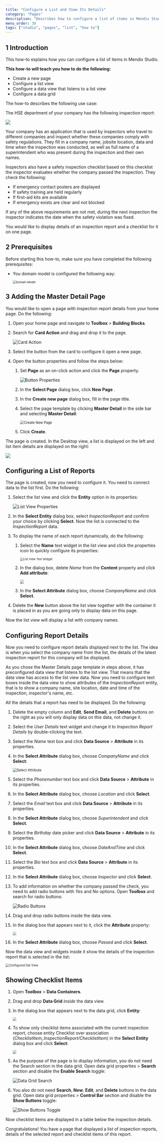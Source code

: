 ```yaml
---
title: "Configure a List and View Its Details"
category: "Pages"
description: "Describes how to configure a list of items in Mendix Studio."
menu_order: 30
tags: ["studio", "pages", "list", "how to"]
---
```


## 1 Introduction 

This how-to explains how you can configure a list of items in Mendix Studio. 

**This how-to will teach you how to do the following:**

* Create a new page
* Configure a list view
* Configure a data view that listens to a list view
* Configure a data grid

The how-to describes the following use case: 

The HSE department of your company has the following inspection report:

![](attachments/page-editor-how-to-configure-list/report-example.png)

Your company has an application that is used by inspectors who travel to different companies and inspect whether these companies comply with safety regulations. They fill in a company name, jobsite location, data and time when the inspection was conducted, as well as full name of a superintendent who was present during the inspection and their own names. 

Inspectors also have a safety inspection checklist based on this checklist the inspector evaluates whether the company passed the inspection. They check the following:

* If emergency contact posters are displayed
* If safety training are held regularly
* If first-aid kits are available 
* If emergency exists are clear and not blocked

If any of the above requirements are not met, during the next inspection the inspector indicates the date when the safety violation was fixed. 

You would like to display details of an inspection report and a checklist for it on one page.

## 2 Prerequisites

Before starting this how-to, make sure you have completed the following prerequisites:

* You domain model is configured the following way:

    <img src="attachments/page-editor-how-to-configure-list/domain-model.png" alt="Domain Model" style="zoom: 67%;" />

## 3 Adding the Master Detail Page

You would like to open a page with inspection report details from your home page. Do the following:

1. Open your home page and navigate to **Toolbox** > **Building Blocks**.

2. Search for **Card Action** and drag and drop it to the page.

	![Card Action](attachments/page-editor-how-to-configure-list/card-action.png)

3. Select the button from the card to configure it open a new page.

4. Open the button properties and follow the steps below:

    1. Set **Page** as an on-click action and click the **Page** property.
    
		![Button Properties](attachments/page-editor-how-to-configure-list/button-properties.png)
    
    2.  In the **Select Page** dialog box, click **New Page** .
    
    3.  In the **Create new page** dialog box, fill in the page title. 
    
    4. Select the page template by clicking **Master Detail** in the side bar and selecting **Master Detail**:
    
		<img src="attachments/page-editor-how-to-configure-list/create-new-page.png" alt="Create New Page" style="zoom:80%;" />

	5. Click **Create**.

The page is created. In the Desktop view, a list is displayed on the left and list item details are displayed on the right:

![](attachments/page-editor-how-to-configure-list/master-details.png) 

## Configuring a List of Reports

The page is created, now you need to configure it.  You need to connect data to the list first. Do the following:

1. Select the list view and click the **Entity** option in its properties:

	![List View Properties](attachments/page-editor-how-to-configure-list/list-view-entity.png)

2. In the **Select Entity** dialog box, select *InspectionReport* and confirm your choice by clicking **Select**. Now the list is connected to the *InspectionReport* data. 

3. To display the name of each report dynamically, do the following:

    1. Select the **Name** text widget in the list view and click the properties icon to quickly configure its properties:

		<img src="attachments/page-editor-how-to-configure-list/text-widget-list-view.png" alt="List View Text Widget" style="zoom:67%;" />

    2. In the dialog box, delete *Name* from the **Content** property and click **Add attribute**:

		<img src="attachments/page-editor-how-to-configure-list/quick-config.png" style="zoom:80%;" />

    3. In the **Select Attribute** dialog box, choose *CompanyName* and click **Select**. 

4. Delete the **New** button above the list view together with the container it is placed in as you are going only to display data on this page.

Now the list view will display a list with company names. 

## Configuring Report Details

Now you need to configure report details displayed next to the list. The idea is when you select the company name from the list, the details of the latest inspection report for this company will be displayed. 

As you chose the Master Details page template in steps above, it has preconfigured data view that listens to the list view. That means that the data view has access to the list view data. Now you need to configure text boxes inside the data view to show attributes of the *InspectionReport* entity, that is to show a company name, site location, date and time of the inspection, inspector's name, etc. 

All the details that a report has need to be displayed. Do the following:

1. Delete the empty column and **Edit**, **Send Email**, and **Delete** buttons on the right as you will only  display data on this data, not change it.

2. Select the *User Details* text widget and change it to *Inspection Report Details* by double-clicking the text. 

3. Select the *Name* text box and click **Data Source** > **Attribute** in its properties. 

4. In the **Select Attribute** dialog box, choose *CompanyName* and click **Select**:

	<img src="attachments/page-editor-how-to-configure-list/select-attribute.png" alt="Select Attribute" style="zoom:80%;" />

5. Select the *Phonenumber* text box and click **Data Source** > **Attribute** in its properties.

6. In the **Select Attribute** dialog box, choose *Location* and click **Select**. 

7. Select the *Email* text box and click **Data Source** > **Attribute** in its properties.

8. In the **Select Attribute** dialog box, choose *Superintendent* and click **Select**. 

9. Select the *Birthday* date picker and click **Data Source** > **Attribute** in its properties.

10. In the **Select Attribute** dialog box, choose *DateAndTime* and click **Select**. 

11. Select the *Bio* text box and click **Data Source** > **Attribute** in its properties.

12. In the **Select Attribute** dialog box, choose *Inspector* and click **Select**. 

13. To add information on whether the company passed the check, you need to add radio buttons with *Yes* and *No* options. Open **Toolbox** and search for radio buttons:

    ![Radio Buttons](attachments/page-editor-how-to-configure-list/radio-buttons.png)

14. Drag and drop radio buttons inside the data view.

15. In the dialog box that appears next to it, click the **Attribute** property:

	<img src="attachments/page-editor-how-to-configure-list/radio-buttons-attribute.png" style="zoom:70%;" />

16. In the **Select Attribute** dialog box, choose *Passed* and click **Select**. 

Now the data view and widgets inside it show the details of the inspection report that is selected in the list:

 <img src="attachments/page-editor-how-to-configure-list/data-view-configured.png" alt="Configured Dat View" style="zoom:70%;" />

## Showing Checklist Items

1. Open **Toolbox** > **Data Containers**.

2.  Drag and drop **Data Grid** *inside* the data view.

3. In the dialog box that appears next to the data grid, click **Entity**:

	<img src="attachments/page-editor-how-to-configure-list/data-grid-entity.png" style="zoom:70%;" />

4. To show only checklist items associated with the current inspection report, choose entity Checklist over association (*ChecklistItem_InspectionReport/ChecklistItem*) in the **Select Entity** dialog box and click **Select**:

    <img src="attachments/page-editor-how-to-configure-list/data-grid-over-association.png" style="zoom:70%;" />
    
5. As the purpose of the page is to display information, you do not need the Search section in the data grid. Open data grid properties > **Search** section and disable the **Enable Search** toggle:

    ![Data Grid Search](attachments/page-editor-how-to-configure-list/data-grid-search.png)

6. You also do not need **Search**, **New**, **Edit**, and **Delete** buttons in the data grid. Open data grid properties > **Control Bar** section and disable the **Show Buttons** toggle:

	![Show Buttons Toggle](attachments/page-editor-how-to-configure-list/data-grid-show-buttons.png)

Now checklist items are displayed in a table below the inspection details.

Congratulations! You have a page that displayed a list of inspection reports, details of the selected report and checklist items of this report.	 